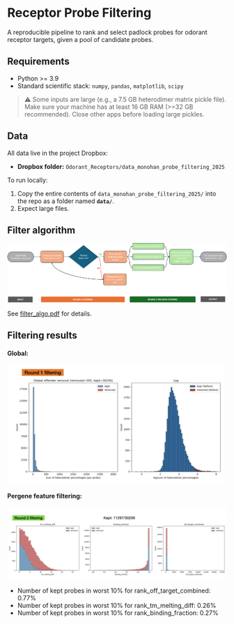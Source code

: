 # Receptor Probe Filtering

A reproducible pipeline to rank and select padlock probes for odorant receptor targets, given a pool of candidate probes.

## Requirements
- Python >= 3.9
- Standard scientific stack: `numpy`, `pandas`, `matplotlib`, `scipy`

> ⚠️ Some inputs are large (e.g., a 7.5 GB heterodimer matrix pickle file). Make sure your machine has at least 16 GB RAM (>=32 GB recommended). Close other apps before loading large pickles.

## Data
All data live in the project Dropbox:
- **Dropbox folder:** `Odorant_Receptors/data_monohan_probe_filtering_2025`

To run locally:
1. Copy the entire contents of `data_monohan_probe_filtering_2025/` into the repo as a folder named **`data/`**.
2. Expect large files.


## Filter algorithm 
![Flow chart](flow.png)

See <a href="filter_algo.pdf" target="_blank">filter_algo.pdf</a> for details.

## Filtering results

#### Global:
<img src="output/fig/round1_sor.png" alt="Flow chart" width="500">

#### Pergene feature filtering:
<img src="output/fig/round2_sor.png" alt="Flow chart" width="800">


- Number of kept probes in worst 10% for rank_off_target_combined: 0.77%
- Number of kept probes in worst 10% for rank_tm_melting_diff: 0.26%
- Number of kept probes in worst 10% for rank_binding_fraction: 0.27%